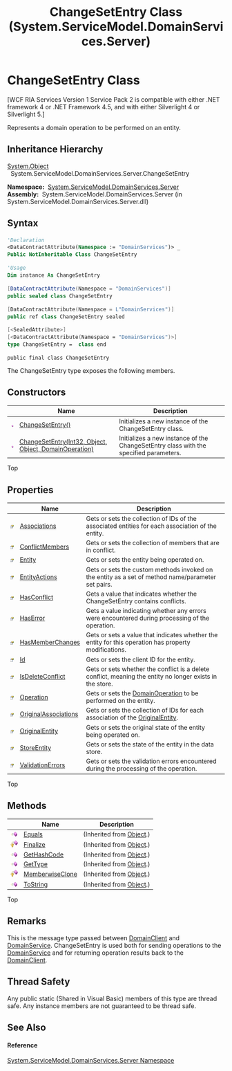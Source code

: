 ﻿---
title: ChangeSetEntry Class (System.ServiceModel.DomainServices.Server)
TOCTitle: ChangeSetEntry Class
ms:assetid: T:System.ServiceModel.DomainServices.Server.ChangeSetEntry
ms:mtpsurl: https://msdn.microsoft.com/en-us/library/system.servicemodel.domainservices.server.changesetentry(v=VS.91)
ms:contentKeyID: 28754614
ms.date: 01/27/2012
mtps_version: v=VS.91
f1_keywords:
- System.ServiceModel.DomainServices.Server.ChangeSetEntry
dev_langs:
- CSharp
- JScript
- VB
- FSharp
- c++
api_location:
- System.ServiceModel.DomainServices.Server.dll
api_name:
- System.ServiceModel.DomainServices.Server.ChangeSetEntry
api_type:
- Managed
topic_type:
- apiref
- kbSyntax
product_family_name: VS
ROBOTS: INDEX,FOLLOW
---

# ChangeSetEntry Class

\[WCF RIA Services Version 1 Service Pack 2 is compatible with either .NET framework 4 or .NET Framework 4.5, and with either Silverlight 4 or Silverlight 5.\]

Represents a domain operation to be performed on an entity.

## Inheritance Hierarchy

[System.Object](https://msdn.microsoft.com/en-us/library/e5kfa45b)  
  System.ServiceModel.DomainServices.Server.ChangeSetEntry  

**Namespace:**  [System.ServiceModel.DomainServices.Server](ff423220\(v=vs.91\).md)  
**Assembly:**  System.ServiceModel.DomainServices.Server (in System.ServiceModel.DomainServices.Server.dll)

## Syntax

``` vb
'Declaration
<DataContractAttribute(Namespace := "DomainServices")> _
Public NotInheritable Class ChangeSetEntry
```

``` vb
'Usage
Dim instance As ChangeSetEntry
```

``` csharp
[DataContractAttribute(Namespace = "DomainServices")]
public sealed class ChangeSetEntry
```

``` c++
[DataContractAttribute(Namespace = L"DomainServices")]
public ref class ChangeSetEntry sealed
```

``` fsharp
[<SealedAttribute>]
[<DataContractAttribute(Namespace = "DomainServices")>]
type ChangeSetEntry =  class end
```

``` jscript
public final class ChangeSetEntry
```

The ChangeSetEntry type exposes the following members.

## Constructors

<table>
<thead>
<tr class="header">
<th> </th>
<th>Name</th>
<th>Description</th>
</tr>
</thead>
<tbody>
<tr class="odd">
<td><img src="images\Ff423329.pubmethod(en-us,VS.91).gif" title="Public method" alt="Public method" /></td>
<td><a href="ff422520(v=vs.91).md">ChangeSetEntry()</a></td>
<td>Initializes a new instance of the ChangeSetEntry class.</td>
</tr>
<tr class="even">
<td><img src="images\Ff423329.pubmethod(en-us,VS.91).gif" title="Public method" alt="Public method" /></td>
<td><a href="ff422421(v=vs.91).md">ChangeSetEntry(Int32, Object, Object, DomainOperation)</a></td>
<td>Initializes a new instance of the ChangeSetEntry class with the specified parameters.</td>
</tr>
</tbody>
</table>

Top

## Properties

<table>
<thead>
<tr class="header">
<th> </th>
<th>Name</th>
<th>Description</th>
</tr>
</thead>
<tbody>
<tr class="odd">
<td><img src="images\Ff422600.pubproperty(en-us,VS.91).gif" title="Public property" alt="Public property" /></td>
<td><a href="ff422634(v=vs.91).md">Associations</a></td>
<td>Gets or sets the collection of IDs of the associated entities for each association of the entity.</td>
</tr>
<tr class="even">
<td><img src="images\Ff422600.pubproperty(en-us,VS.91).gif" title="Public property" alt="Public property" /></td>
<td><a href="ff423431(v=vs.91).md">ConflictMembers</a></td>
<td>Gets or sets the collection of members that are in conflict.</td>
</tr>
<tr class="odd">
<td><img src="images\Ff422600.pubproperty(en-us,VS.91).gif" title="Public property" alt="Public property" /></td>
<td><a href="ff423044(v=vs.91).md">Entity</a></td>
<td>Gets or sets the entity being operated on.</td>
</tr>
<tr class="even">
<td><img src="images\Ff422600.pubproperty(en-us,VS.91).gif" title="Public property" alt="Public property" /></td>
<td><a href="ff423214(v=vs.91).md">EntityActions</a></td>
<td>Gets or sets the custom methods invoked on the entity as a set of method name/parameter set pairs.</td>
</tr>
<tr class="odd">
<td><img src="images\Ff422600.pubproperty(en-us,VS.91).gif" title="Public property" alt="Public property" /></td>
<td><a href="ff422905(v=vs.91).md">HasConflict</a></td>
<td>Gets a value that indicates whether the ChangeSetEntry contains conflicts.</td>
</tr>
<tr class="even">
<td><img src="images\Ff422600.pubproperty(en-us,VS.91).gif" title="Public property" alt="Public property" /></td>
<td><a href="ff422412(v=vs.91).md">HasError</a></td>
<td>Gets a value indicating whether any errors were encountered during processing of the operation.</td>
</tr>
<tr class="odd">
<td><img src="images\Ff422600.pubproperty(en-us,VS.91).gif" title="Public property" alt="Public property" /></td>
<td><a href="ff423288(v=vs.91).md">HasMemberChanges</a></td>
<td>Gets or sets a value that indicates whether the entity for this operation has property modifications.</td>
</tr>
<tr class="even">
<td><img src="images\Ff422600.pubproperty(en-us,VS.91).gif" title="Public property" alt="Public property" /></td>
<td><a href="ff422852(v=vs.91).md">Id</a></td>
<td>Gets or sets the client ID for the entity.</td>
</tr>
<tr class="odd">
<td><img src="images\Ff422600.pubproperty(en-us,VS.91).gif" title="Public property" alt="Public property" /></td>
<td><a href="ff423076(v=vs.91).md">IsDeleteConflict</a></td>
<td>Gets or sets whether the conflict is a delete conflict, meaning the entity no longer exists in the store.</td>
</tr>
<tr class="even">
<td><img src="images\Ff422600.pubproperty(en-us,VS.91).gif" title="Public property" alt="Public property" /></td>
<td><a href="ff423342(v=vs.91).md">Operation</a></td>
<td>Gets or sets the <a href="ff423104(v=vs.91).md">DomainOperation</a> to be performed on the entity.</td>
</tr>
<tr class="odd">
<td><img src="images\Ff422600.pubproperty(en-us,VS.91).gif" title="Public property" alt="Public property" /></td>
<td><a href="ff422326(v=vs.91).md">OriginalAssociations</a></td>
<td>Gets or sets the collection of IDs for each association of the <a href="ff423361(v=vs.91).md">OriginalEntity</a>.</td>
</tr>
<tr class="even">
<td><img src="images\Ff422600.pubproperty(en-us,VS.91).gif" title="Public property" alt="Public property" /></td>
<td><a href="ff423361(v=vs.91).md">OriginalEntity</a></td>
<td>Gets or sets the original state of the entity being operated on.</td>
</tr>
<tr class="odd">
<td><img src="images\Ff422600.pubproperty(en-us,VS.91).gif" title="Public property" alt="Public property" /></td>
<td><a href="ff422082(v=vs.91).md">StoreEntity</a></td>
<td>Gets or sets the state of the entity in the data store.</td>
</tr>
<tr class="even">
<td><img src="images\Ff422600.pubproperty(en-us,VS.91).gif" title="Public property" alt="Public property" /></td>
<td><a href="ff423216(v=vs.91).md">ValidationErrors</a></td>
<td>Gets or sets the validation errors encountered during the processing of the operation.</td>
</tr>
</tbody>
</table>

Top

## Methods

<table>
<thead>
<tr class="header">
<th> </th>
<th>Name</th>
<th>Description</th>
</tr>
</thead>
<tbody>
<tr class="odd">
<td><img src="images\Ff423329.pubmethod(en-us,VS.91).gif" title="Public method" alt="Public method" /></td>
<td><a href="https://docs.microsoft.com/en-us/dotnet/api/system.object.equals?redirectedfrom=MSDN#System_Object_Equals_System_Object_">Equals</a></td>
<td>(Inherited from <a href="https://msdn.microsoft.com/en-us/library/e5kfa45b">Object</a>.)</td>
</tr>
<tr class="even">
<td><img src="images\Ff422600.protmethod(en-us,VS.91).gif" title="Protected method" alt="Protected method" /></td>
<td><a href="https://msdn.microsoft.com/en-us/library/4k87zsw7">Finalize</a></td>
<td>(Inherited from <a href="https://msdn.microsoft.com/en-us/library/e5kfa45b">Object</a>.)</td>
</tr>
<tr class="odd">
<td><img src="images\Ff423329.pubmethod(en-us,VS.91).gif" title="Public method" alt="Public method" /></td>
<td><a href="https://msdn.microsoft.com/en-us/library/zdee4b3y">GetHashCode</a></td>
<td>(Inherited from <a href="https://msdn.microsoft.com/en-us/library/e5kfa45b">Object</a>.)</td>
</tr>
<tr class="even">
<td><img src="images\Ff423329.pubmethod(en-us,VS.91).gif" title="Public method" alt="Public method" /></td>
<td><a href="https://msdn.microsoft.com/en-us/library/dfwy45w9">GetType</a></td>
<td>(Inherited from <a href="https://msdn.microsoft.com/en-us/library/e5kfa45b">Object</a>.)</td>
</tr>
<tr class="odd">
<td><img src="images\Ff422600.protmethod(en-us,VS.91).gif" title="Protected method" alt="Protected method" /></td>
<td><a href="https://msdn.microsoft.com/en-us/library/57ctke0a">MemberwiseClone</a></td>
<td>(Inherited from <a href="https://msdn.microsoft.com/en-us/library/e5kfa45b">Object</a>.)</td>
</tr>
<tr class="even">
<td><img src="images\Ff423329.pubmethod(en-us,VS.91).gif" title="Public method" alt="Public method" /></td>
<td><a href="https://msdn.microsoft.com/en-us/library/7bxwbwt2">ToString</a></td>
<td>(Inherited from <a href="https://msdn.microsoft.com/en-us/library/e5kfa45b">Object</a>.)</td>
</tr>
</tbody>
</table>

Top

## Remarks

This is the message type passed between [DomainClient](ff422792\(v=vs.91\).md) and [DomainService](ff422911\(v=vs.91\).md). ChangeSetEntry is used both for sending operations to the [DomainService](ff422911\(v=vs.91\).md) and for returning operation results back to the [DomainClient](ff422792\(v=vs.91\).md).

## Thread Safety

Any public static (Shared in Visual Basic) members of this type are thread safe. Any instance members are not guaranteed to be thread safe.

## See Also

#### Reference

[System.ServiceModel.DomainServices.Server Namespace](ff423220\(v=vs.91\).md)


